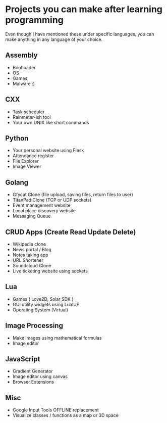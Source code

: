 # Projects you can make after learning programming

<p> Even though I have mentioned these under specific languages, you can make anything in any language of your choice.</p>

## Assembly
- Bootloader
- OS
- Games
- Malware :)

## CXX
- Task scheduler
- Rainmeter-ish tool
- Your own UNIX like short commands

## Python
- Your personal website using Flask
- Attendance register
- File Explorer
- Image Viewer

## Golang
- Gfycat Clone (file upload, saving files, return files to user)
- TitanPad Clone (TCP or UDP sockets)
- Event management website
- Local place discovery website
- Messaging Queue

## CRUD Apps (Create Read Update Delete)
- Wikipedia clone
- News portal / Blog
- Notes taking app
- URL Shortener
- Soundcloud Clone
- Live ticketing website using sockets

## Lua
- Games ( Love2D, Solar SDK )
- GUI utility widgets using LuaIUP
- Operating System (Virtual)

## Image Processing
- Make images using mathematical formulas
- Image editor

## JavaScript
- Gradient Generator
- Image editor using canvas
- Browser Extensions

## Misc
- Google Input Tools OFFLINE replacement
- Visualize classes / functions as a map or 3D space
